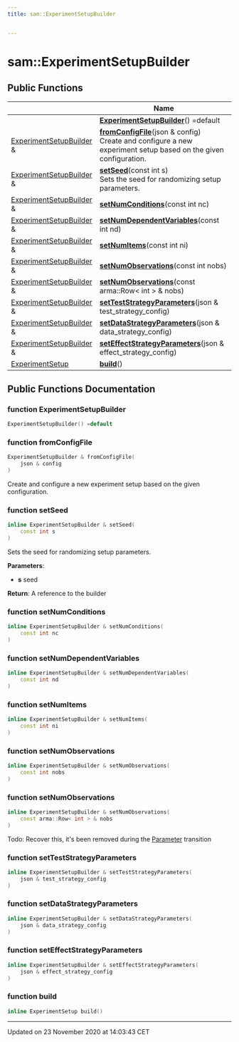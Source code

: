 ```yaml
---
title: sam::ExperimentSetupBuilder


---
```


# sam::ExperimentSetupBuilder



















## Public Functions

|                | Name           |
| -------------- | -------------- |
|  | **[ExperimentSetupBuilder](/doxygen/Classes/classsam_1_1_experiment_setup_builder/#function-experimentsetupbuilder)**() =default  |
| [ExperimentSetupBuilder](/doxygen/Classes/classsam_1_1_experiment_setup_builder/) & | **[fromConfigFile](/doxygen/Classes/classsam_1_1_experiment_setup_builder/#function-fromconfigfile)**(json & config) <br>Create and configure a new experiment setup based on the given configuration.  |
| [ExperimentSetupBuilder](/doxygen/Classes/classsam_1_1_experiment_setup_builder/) & | **[setSeed](/doxygen/Classes/classsam_1_1_experiment_setup_builder/#function-setseed)**(const int s) <br>Sets the seed for randomizing setup parameters.  |
| [ExperimentSetupBuilder](/doxygen/Classes/classsam_1_1_experiment_setup_builder/) & | **[setNumConditions](/doxygen/Classes/classsam_1_1_experiment_setup_builder/#function-setnumconditions)**(const int nc)  |
| [ExperimentSetupBuilder](/doxygen/Classes/classsam_1_1_experiment_setup_builder/) & | **[setNumDependentVariables](/doxygen/Classes/classsam_1_1_experiment_setup_builder/#function-setnumdependentvariables)**(const int nd)  |
| [ExperimentSetupBuilder](/doxygen/Classes/classsam_1_1_experiment_setup_builder/) & | **[setNumItems](/doxygen/Classes/classsam_1_1_experiment_setup_builder/#function-setnumitems)**(const int ni)  |
| [ExperimentSetupBuilder](/doxygen/Classes/classsam_1_1_experiment_setup_builder/) & | **[setNumObservations](/doxygen/Classes/classsam_1_1_experiment_setup_builder/#function-setnumobservations)**(const int nobs)  |
| [ExperimentSetupBuilder](/doxygen/Classes/classsam_1_1_experiment_setup_builder/) & | **[setNumObservations](/doxygen/Classes/classsam_1_1_experiment_setup_builder/#function-setnumobservations)**(const arma::Row< int > & nobs)  |
| [ExperimentSetupBuilder](/doxygen/Classes/classsam_1_1_experiment_setup_builder/) & | **[setTestStrategyParameters](/doxygen/Classes/classsam_1_1_experiment_setup_builder/#function-setteststrategyparameters)**(json & test_strategy_config)  |
| [ExperimentSetupBuilder](/doxygen/Classes/classsam_1_1_experiment_setup_builder/) & | **[setDataStrategyParameters](/doxygen/Classes/classsam_1_1_experiment_setup_builder/#function-setdatastrategyparameters)**(json & data_strategy_config)  |
| [ExperimentSetupBuilder](/doxygen/Classes/classsam_1_1_experiment_setup_builder/) & | **[setEffectStrategyParameters](/doxygen/Classes/classsam_1_1_experiment_setup_builder/#function-seteffectstrategyparameters)**(json & effect_strategy_config)  |
| [ExperimentSetup](/doxygen/Classes/classsam_1_1_experiment_setup/) | **[build](/doxygen/Classes/classsam_1_1_experiment_setup_builder/#function-build)**()  |
















## Public Functions Documentation

### function ExperimentSetupBuilder

```cpp
ExperimentSetupBuilder() =default
```





























### function fromConfigFile

```cpp
ExperimentSetupBuilder & fromConfigFile(
    json & config
)
```

Create and configure a new experiment setup based on the given configuration. 




























### function setSeed

```cpp
inline ExperimentSetupBuilder & setSeed(
    const int s
)
```

Sets the seed for randomizing setup parameters. 

**Parameters**: 

  * **s** seed







**Return**: A reference to the builder 





















### function setNumConditions

```cpp
inline ExperimentSetupBuilder & setNumConditions(
    const int nc
)
```





























### function setNumDependentVariables

```cpp
inline ExperimentSetupBuilder & setNumDependentVariables(
    const int nd
)
```





























### function setNumItems

```cpp
inline ExperimentSetupBuilder & setNumItems(
    const int ni
)
```





























### function setNumObservations

```cpp
inline ExperimentSetupBuilder & setNumObservations(
    const int nobs
)
```





























### function setNumObservations

```cpp
inline ExperimentSetupBuilder & setNumObservations(
    const arma::Row< int > & nobs
)
```




























Todo: Recover this, it's been removed during the [Parameter](/doxygen/Classes/classsam_1_1_parameter/) transition 

### function setTestStrategyParameters

```cpp
inline ExperimentSetupBuilder & setTestStrategyParameters(
    json & test_strategy_config
)
```





























### function setDataStrategyParameters

```cpp
inline ExperimentSetupBuilder & setDataStrategyParameters(
    json & data_strategy_config
)
```





























### function setEffectStrategyParameters

```cpp
inline ExperimentSetupBuilder & setEffectStrategyParameters(
    json & effect_strategy_config
)
```





























### function build

```cpp
inline ExperimentSetup build()
```



































-------------------------------

Updated on 23 November 2020 at 14:03:43 CET